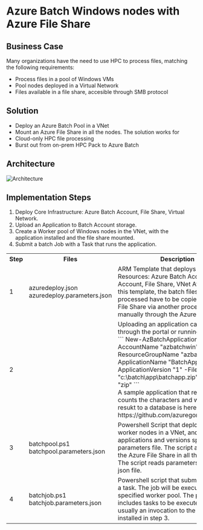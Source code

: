 # Azure Batch Windows nodes with Azure File Share
## Business Case
Many organizations have the need to use HPC to process files, matching the following requirements:
* Process files in a pool of Windows VMs
* Pool nodes deployed in a Virtual Network
* Files available in a file share, accesible through SMB protocol
## Solution
* Deploy an Azure Batch Pool in a VNet
* Mount an Azure File Share in all the nodes.
The solution works for
* Cloud-only HPC file processing
* Burst out from on-prem HPC Pack to Azure Batch
## Architecture
![Architecture](https://storagegomez.blob.core.windows.net/public/images/azbatchwin.png)
## Implementation Steps
1. Deploy Core Infrastructure: Azure Batch Account, File Share, Virtual Network.
2. Upload an Application to Batch Account storage.
3. Create a Worker pool of Windows nodes in the VNet, with the application installed and the file share mounted.
4. Submit a batch Job with a Task that runs the application.
<table>
<tr>
<th>Step</th>
<th>Files</th>
<th>Description</th>
</tr>
<tr>
<td>1</td><td>azuredeploy.json<br/>azuredeploy.parameters.json</td><td>ARM Template that deploys Azure Resources: Azure Batch Account, Storage Account, File Share, VNet
At the end of this template, the batch files to be processed have to be copied to the Azure File Share via another process or manually through the Azure Portal.</td>
</tr>
<tr>
<td>2</td><td></td><td>Uploading an application can be done through the portal or running:<br/>
```
New-AzBatchApplicationPackage -AccountName "azbatchwin" -ResourceGroupName "azbatchwin-rg" -ApplicationName "BatchApp" -ApplicationVersion "1" -FilePath "c:\batch\app\batchapp.zip" -Format "zip"
```
<br/>
A sample application that reads a file, counts the characters and writes the resukt to a database is here: <br/>
https://github.com/azuregomez/batchapp
</td>
</tr>
<tr>
<td>3</td><td>batchpool.ps1<br/>batchpool.parameters.json</td><td>Powershell Script that deploys a pool of worker nodes in a VNet, and copies applications and versions specified in the parameters file. The script also mounts the Azure File Share in all the pool nodes. The script reads parameters from the json file.</td>
</tr>
<tr>
<td>4</td><td>batchjob.ps1<br/>batchjob.parameters.json</td><td>Powershell script that submits a job with a task. The job will be executed in the specified worker pool. The parameter file includes tasks to be executed, which is usually an invocation to the application installed in step 3.</td>
</tr>
</table>